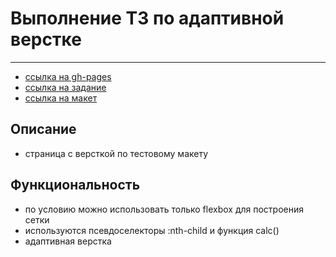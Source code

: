 # Выполнение ТЗ по адаптивной верстке
***

- [ссылка на gh-pages](https://nikolaymishaev.github.io/01-test-task/)
- [ссылка на задание](https://disk.yandex.ru/i/kIWq4qsEPwyswA)
- [ссылка на макет](https://www.figma.com/file/uy85DPXU715pD16KkshYUZ/QSOFT.-Frontend-Junior-Test-Task?node-id=1642%3A866)

## Описание
- страница с версткой по тестовому макету

## Функциональность
- по условию можно использовать только flexbox для построения сетки
- используются псевдоселекторы :nth-child и функция calc()
- адаптивная верстка

